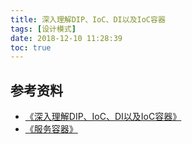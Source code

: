 ```yaml
---
title: 深入理解DIP、IoC、DI以及IoC容器
tags: [设计模式]
date: 2018-12-10 11:28:39
toc: true
---
```



## 参考资料

- [《深入理解DIP、IoC、DI以及IoC容器》](http://www.cnblogs.com/liuhaorain/p/3747470.html)
- [《服务容器》](https://laravel-china.org/docs/laravel/5.7/container/2249)